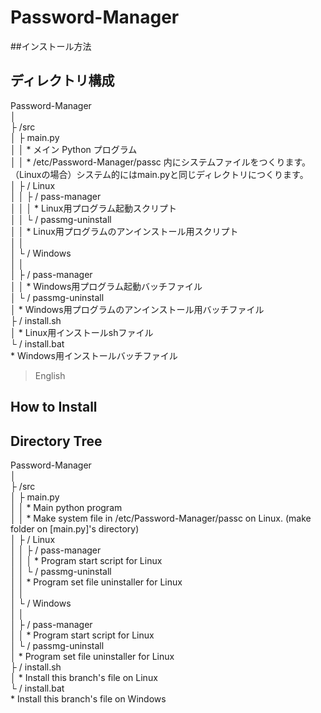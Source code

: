 # Password-Manager

##インストール方法

## ディレクトリ構成 
Password-Manager  
│  
├ /src  
│  ├ main.py  
│  │  * メイン Python プログラム  
│  │  * /etc/Password-Manager/passc 内にシステムファイルをつくります。（Linuxの場合）システム的にはmain.pyと同じディレクトリにつくります。  
│  ├ / Linux  
│  │  ├ / pass-manager  
│  │  │    * Linux用プログラム起動スクリプト  
│  │  └ / passmg-uninstall  
│  │       * Linux用プログラムのアンインストール用スクリプト  
│  │  
│  └ / Windows  
│     │  
│     ├ / pass-manager  
│     │    * Windows用プログラム起動バッチファイル  
│     └ / passmg-uninstall  
│          * Windows用プログラムのアンインストール用バッチファイル  
├ / install.sh  
│    * Linux用インストールshファイル  
└ / install.bat  
     * Windows用インストールバッチファイル   
     
> English

## How to Install

## Directory Tree  
Password-Manager  
│  
├ /src  
│  ├ main.py  
│  │  * Main python program  
│  │  * Make system file in /etc/Password-Manager/passc on Linux. (make folder on [main.py]'s directory)  
│  ├ / Linux  
│  │  ├ / pass-manager  
│  │  │    * Program start script for Linux  
│  │  └ / passmg-uninstall  
│  │       * Program set file uninstaller for Linux  
│  │  
│  └ / Windows  
│     │  
│     ├ / pass-manager  
│     │    * Program start script for Linux  
│     └ / passmg-uninstall  
│          * Program set file uninstaller for Linux  
├ / install.sh  
│    * Install this branch's file on Linux  
└ / install.bat  
     * Install this branch's file on Windows   
